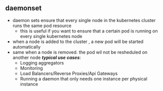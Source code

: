 ## daemonset

- daemon sets ensure that every single node in the kubernetes cluster runs the same pod resource
   - this is useful if you want to ensure that a certain pod is running on every single kubernetes node
- when a node is added to the cluster , a new pod will be started automatically 
- same when a node is removed. the pod wil not be resheduled on another node
***typical use cases***: 
   - Logging aggregators 
   - Monitoring
   - Load Balancers/Reverse Proxies/Api Gateways
   - Running a daemon that only needs one instance per physical instance
